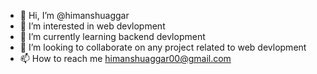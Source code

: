 - 👋 Hi, I’m @himanshuaggar
- 👀 I’m interested in web devlopment
- 🌱 I’m currently learning backend devlopment
- 💞️ I’m looking to collaborate on any project related to web devlopment
- 📫 How to reach me himanshuaggar00@gmail.com

<!---
himanshuaggar/himanshuaggar is a ✨ special ✨ repository because its `README.md` (this file) appears on your GitHub profile.
You can click the Preview link to take a look at your changes.
--->
